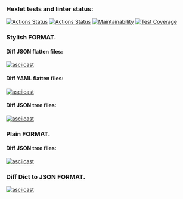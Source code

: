 ### Hexlet tests and linter status:
[![Actions Status](https://github.com/NikolayZemelko/python-project-50/workflows/hexlet-check/badge.svg)](https://github.com/NikolayZemelko/python-project-50/actions)
[![Actions Status](https://github.com/NikolayZemelko/python-project-50/workflows/main-check/badge.svg)](https://github.com/NikolayZemelko/python-project-50/actions)
[![Maintainability](https://api.codeclimate.com/v1/badges/cc556c89127e5fdfabe8/maintainability)](https://codeclimate.com/github/NikolayZemelko/python-project-50/maintainability)
[![Test Coverage](https://api.codeclimate.com/v1/badges/cc556c89127e5fdfabe8/test_coverage)](https://codeclimate.com/github/NikolayZemelko/python-project-50/test_coverage)
### Stylish FORMAT.
#### Diff JSON flatten files:
[![asciicast](https://asciinema.org/a/KNm2uTR7H6FwlFIxxxuNpQ5kh.svg)](https://asciinema.org/a/KNm2uTR7H6FwlFIxxxuNpQ5kh)
#### Diff YAML flatten files:
[![asciicast](https://asciinema.org/a/535705.svg)](https://asciinema.org/a/535705)
#### Diff JSON tree files:
[![asciicast](https://asciinema.org/a/553467.svg)](https://asciinema.org/a/553467)
### Plain FORMAT.
#### Diff JSON tree files:
[![asciicast](https://asciinema.org/a/554538.svg)](https://asciinema.org/a/554538)

### Diff Dict to JSON FORMAT.
[![asciicast](https://asciinema.org/a/554622.svg)](https://asciinema.org/a/554622)
